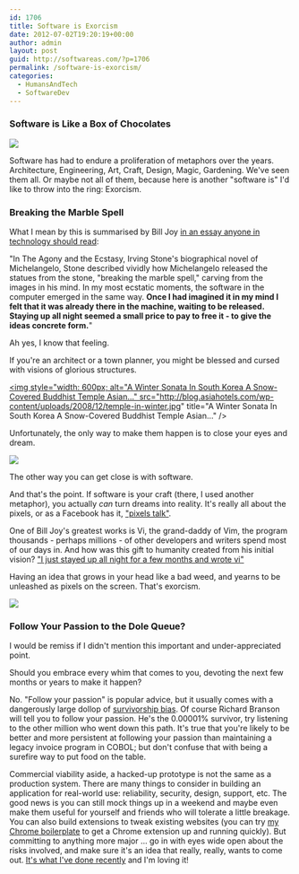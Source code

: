 ```yaml
---
id: 1706
title: Software is Exorcism
date: 2012-07-02T19:20:19+00:00
author: admin
layout: post
guid: http://softwareas.com/?p=1706
permalink: /software-is-exorcism/
categories:
  - HumansAndTech
  - SoftwareDev
---
```

### Software is Like a Box of Chocolates

![](http://i.imgur.com/939B7.jpg)

Software has had to endure a proliferation of metaphors over the years. Architecture, Engineering, Art, Craft, Design, Magic, Gardening. We've seen them all. Or maybe not all of them, because here is another "software is" I'd like to throw into the ring: Exorcism.

### Breaking the Marble Spell

What I mean by this is summarised by Bill Joy [in an essay anyone in technology should read](http://www.primitivism.com/future.htm):

"In The Agony and the Ecstasy, Irving Stone's biographical novel of Michelangelo, Stone described vividly how Michelangelo released the statues from the stone, "breaking the marble spell," carving from the images in his mind.  In my most ecstatic moments, the software in the computer emerged in the same way. <b>Once I had imagined it in my mind I felt that it was already there in the machine, waiting to be released. Staying up all night seemed a small price to pay to free it - to give the ideas concrete form.</b>"

Ah yes, I know that feeling.

If you're an architect or a town planner, you might be blessed and cursed with visions of glorious structures.

<a href="http://www.polyvore.com/winter_sonata_in_south_korea/thing.outbound?.embedder=0&amp;.svc=copypaste&amp;id=17899227"><img style="width: 600px; alt="A Winter Sonata In South Korea A Snow-Covered Buddhist Temple Asian..." src="http://blog.asiahotels.com/wp-content/uploads/2008/12/temple-in-winter.jpg" title="A Winter Sonata In South Korea A Snow-Covered Buddhist Temple Asian..." /></a>

Unfortunately, the only way to make them happen is to close your eyes and dream.

![](http://suckerpunchcinema.com/main/wp-content/uploads/2011/01/0728-inception-still-box-office_full_600.jpg)

The other way you can get close is with software.

And that's the point. If software is your craft (there, I used another metaphor), you actually *can* turn dreams into reality. It's really all about the pixels, or as a Facebook has it, ["pixels talk"](http://www.fastcompany.com/magazine/164/mark-zuckerberg-facebook).

One of Bill Joy's greatest works is Vi, the grand-daddy of Vim, the program thousands - perhaps millions - of other developers and writers spend most of our days in. And how was this gift to humanity created from his initial vision? ["I just stayed up all night for a few months and wrote vi"](http://www.linux-mag.com/1999-11/joy_04.html)

Having an idea that grows in your head like a bad weed, and yearns to be unleashed as pixels on the screen. That's exorcism.

![](http://captainhowdy.com/images/posts/2010/10/the-exorcist-merrin-arrives-iconic.jpg)

### Follow Your Passion to the Dole Queue?

I would be remiss if I didn't mention this important and under-appreciated point.

Should you embrace every whim that comes to you, devoting the next few months or years to make it happen?

No. "Follow your passion" is popular advice, but it usually comes with a dangerously large dollop of [survivorship bias](http://en.wikipedia.org/wiki/Survivorship_bias). Of course Richard Branson will tell you to follow your passion. He's the 0.00001% survivor, try listening to the other million who went down this path. It's true that you're likely to be better and more persistent at following your passion than maintaining a legacy invoice program in COBOL; but don't confuse that with being a surefire way to put food on the table.

Commercial viability aside, a hacked-up prototype is not the same as a production system. There are many things to consider in building an application for real-world use: reliability, security, design, support, etc. The good news is you can still mock things up in a weekend and maybe even make them useful for yourself and friends who will tolerate a little breakage. You can also build extensions to tweak existing websites (you can try [my Chrome boilerplate](https://github.com/mahemoff/chrome-boilerplate) to get a Chrome extension up and running quickly). But committing to anything more major ... go in with eyes wide open about the risks involved, and make sure it's an idea that really, really, wants to come out. [It's what I've done recently](http://player.fm) and I'm loving it!